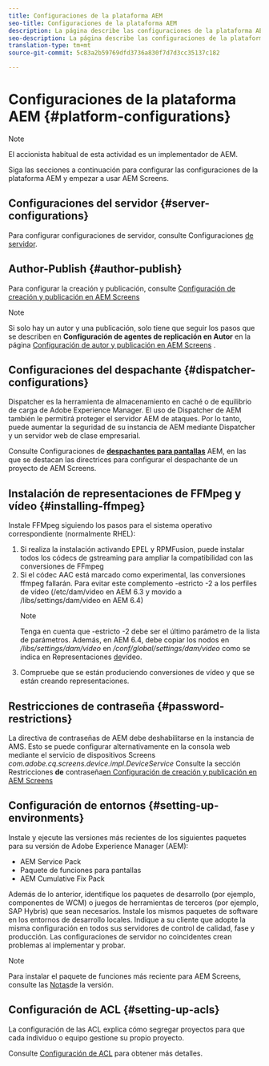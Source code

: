 ```yaml
---
title: Configuraciones de la plataforma AEM
seo-title: Configuraciones de la plataforma AEM
description: La página describe las configuraciones de la plataforma AEM
seo-description: La página describe las configuraciones de la plataforma AEM
translation-type: tm+mt
source-git-commit: 5c83a2b59769dfd3736a830f7d7d3cc35137c182

---
```


# Configuraciones de la plataforma AEM {#platform-configurations}

>[!NOTE]
>
>El accionista habitual de esta actividad es un implementador de AEM.

Siga las secciones a continuación para configurar las configuraciones de la plataforma AEM y empezar a usar AEM Screens.

## Configuraciones del servidor {#server-configurations}

Para configurar configuraciones de servidor, consulte Configuraciones [de servidor](https://helpx.adobe.com/experience-manager/6-5/screens/using/configuring-screens-introduction.html#ServerConfiguration).

## Author-Publish {#author-publish}

Para configurar la creación y publicación, consulte [Configuración de creación y publicación en AEM Screens](https://helpx.adobe.com/experience-manager/6-5/screens/using/author-and-publish.html)

>[!NOTE]
>
> Si solo hay un autor y una publicación, solo tiene que seguir los pasos que se describen en **Configuración de agentes de replicación en Autor** en la página [Configuración de autor y publicación en AEM Screens](https://helpx.adobe.com/experience-manager/6-5/screens/using/author-and-publish.html) .

## Configuraciones del despachante {#dispatcher-configurations}

Dispatcher es la herramienta de almacenamiento en caché o de equilibrio de carga de Adobe Experience Manager. El uso de Dispatcher de AEM también le permitirá proteger el servidor AEM de ataques. Por lo tanto, puede aumentar la seguridad de su instancia de AEM mediante Dispatcher y un servidor web de clase empresarial.

Consulte Configuraciones de **[despachantes para pantallas](https://helpx.adobe.com/experience-manager/6-5/screens/using/dispatcher-configurations-aem-screens.html)** AEM, en las que se destacan las directrices para configurar el despachante de un proyecto de AEM Screens.

## Instalación de representaciones de FFMpeg y vídeo {#installing-ffmpeg}

Instale FFMpeg siguiendo los pasos para el sistema operativo correspondiente (normalmente RHEL):

1. Si realiza la instalación activando EPEL y RPMFusion, puede instalar todos los códecs de gstreaming para ampliar la compatibilidad con las conversiones de FFmpeg
1. Si el códec AAC está marcado como experimental, las conversiones ffmpeg fallarán. Para evitar este complemento -estricto -2 a los perfiles de vídeo (/etc/dam/video en AEM 6.3 y movido a /libs/settings/dam/video en AEM 6.4)
   >[!NOTE]
   >
   > Tenga en cuenta que -estricto -2 debe ser el último parámetro de la lista de parámetros. Además, en AEM 6.4, debe copiar los nodos en */libs/settings/dam/video* en */conf/global/settings/dam/video* como se indica en Representaciones [de](https://helpx.adobe.com/experience-manager/6-5/screens/using/generating-renditions.html)vídeo.
1. Compruebe que se están produciendo conversiones de vídeo y que se están creando representaciones.

## Restricciones de contraseña {#password-restrictions}

La directiva de contraseñas de AEM debe deshabilitarse en la instancia de AMS. Esto se puede configurar alternativamente en la consola web mediante el servicio de dispositivos Screens *com.adobe.cq.screens.device.impl.DeviceService* Consulte la sección Restricciones **de** contraseña[en Configuración de creación y publicación en AEM Screens](https://helpx.adobe.com/experience-manager/6-5/screens/using/author-and-publish.html)

## Configuración de entornos {#setting-up-environments}

Instale y ejecute las versiones más recientes de los siguientes paquetes para su versión de Adobe Experience Manager (AEM):

* AEM Service Pack
* Paquete de funciones para pantallas
* AEM Cumulative Fix Pack

Además de lo anterior, identifique los paquetes de desarrollo (por ejemplo, componentes de WCM) o juegos de herramientas de terceros (por ejemplo, SAP Hybris) que sean necesarios.
Instale los mismos paquetes de software en los entornos de desarrollo locales. Indique a su cliente que adopte la misma configuración en todos sus servidores de control de calidad, fase y producción. Las configuraciones de servidor no coincidentes crean problemas al implementar y probar.

>[!NOTE]
> Para instalar el paquete de funciones más reciente para AEM Screens, consulte las [Notas](https://helpx.adobe.com/experience-manager/6-5/screens/user-guide.html?topic=/experience-manager/6-5/screens/morehelp/release-notes.ug.js)de la versión.

## Configuración de ACL {#setting-up-acls}

La configuración de las ACL explica cómo segregar proyectos para que cada individuo o equipo gestione su propio proyecto.

Consulte [Configuración de ACL](https://helpx.adobe.com/experience-manager/6-5/screens/using/setting-up-acls.html) para obtener más detalles.
